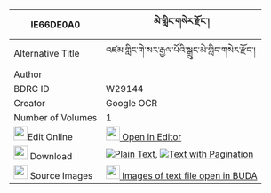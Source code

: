 |IE66DE0A0|མེ་གླིང་གསེར་རྫོང་། 
| --- | --- 
|Alternative Title |འཛམ་གླིང་གེ་སར་རྒྱལ་པོའི་སྒྲུང་མེ་གླིང་གསེར་རྫོང་།
|Author | 
|BDRC ID | W29144
|Creator | Google OCR
|Number of Volumes| 1
|<img width="25" src="https://img.icons8.com/color/25/000000/edit-property.png">Edit Online| [<img width="25" src="https://avatars.githubusercontent.com/u/45091458?s=200&v=4"> Open in Editor](http://editor.openpecha.org/IE66DE0A0)
|<img width="25" src="https://img.icons8.com/fluent/48/000000/download-2.png"/>  Download | [![](https://img.icons8.com/color/20/000000/txt.png)Plain Text](https://github.com/Openpecha/IE66DE0A0/releases/download/v2/me_ling_ser_dzong_plain_IE66DE0A0.zip), [![](https://img.icons8.com/color/20/000000/txt.png)Text with Pagination](https://github.com/Openpecha/IE66DE0A0/releases/download/v2/me_ling_ser_dzong_pages_IE66DE0A0.zip)
|<img width="25" src="https://img.icons8.com/plasticine/100/000000/pictures-folder.png"/>  Source Images | [<img width="25" src="https://library.bdrc.io/icons/BUDA-small.svg"> Images of text file open in BUDA](https://library.bdrc.io/show/bdr:W29144)